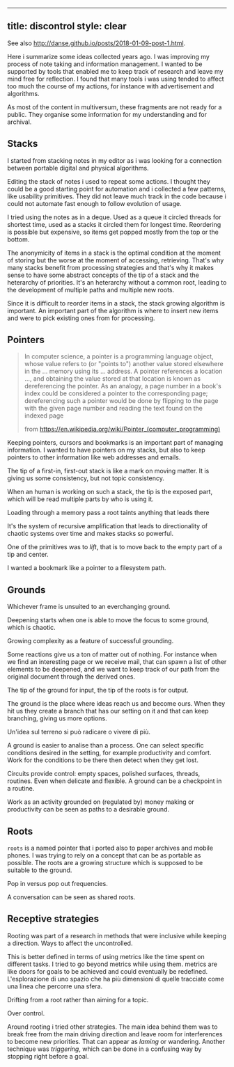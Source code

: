 ----
title: discontrol
style: clear
----

See also <http://danse.github.io/posts/2018-01-09-post-1.html>.

Here i summarize some ideas collected years ago. I was improving my
process of note taking and information management. I wanted to be
supported by tools that enabled me to keep track of research and leave
my mind free for reflection. I found that many tools i was using
tended to affect too much the course of my actions, for instance with
advertisement and algorithms.

As most of the content in multiversum, these fragments are not ready
for a public. They organise some information for my understanding and
for archival.

## Stacks

I started from stacking notes in my editor as i was looking for a
connection between portable digital and physical algorithms.

Editing the stack of notes i used to repeat some actions. I thought
they could be a good starting point for automation and i collected a
few patterns, like usability primitives. They did not leave much track
in the code because i could not automate fast enough to follow
evolution of usage.

I tried using the notes as in a deque. Used as a queue it circled
threads for shortest time, used as a stacks it circled them for
longest time. Reordering is possible but expensive, so items get
popped mostly from the top or the bottom.

The anonymicity of items in a stack is the optimal condition at the
moment of storing but the worse at the moment of accessing,
retrieving. That's why many stacks benefit from processing strategies
and that's why it makes sense to have some abstract concepts of the
tip of a stack and the heterarchy of priorities. It's an heterarchy
without a common root, leading to the development of multiple paths
and multiple new roots.

Since it is difficult to reorder items in a stack, the stack growing
algorithm is important. An important part of the algorithm is where to
insert new items and were to pick existing ones from for processing.

## Pointers

> In computer science, a pointer is a programming language object,
> whose value refers to (or "points to") another value stored
> elsewhere in the ... memory using its ... address. A pointer
> references a location ..., and obtaining the value stored at that
> location is known as dereferencing the pointer. As an analogy, a
> page number in a book's index could be considered a pointer to the
> corresponding page; dereferencing such a pointer would be done by
> flipping to the page with the given page number and reading the text
> found on the indexed page
>
> from <https://en.wikipedia.org/wiki/Pointer_(computer_programming)>

Keeping pointers, cursors and bookmarks is an important part of
managing information. I wanted to have pointers on my stacks, but also
to keep pointers to other information like web addresses and emails.

The tip of a first-in, first-out stack is like a mark on moving
matter. It is giving us some consistency, but not topic consistency.

When an human is working on such a stack, the tip is the exposed part,
which will be read multiple parts by who is using it.

Loading through a memory pass a root taints anything that leads there

It's the system of recursive amplification that leads to
directionality of chaotic systems over time and makes stacks so
powerful.

One of the primitives was to _lift_, that is to move back to the empty
part of a tip and center.

I wanted a bookmark like a pointer to a filesystem path.

## Grounds

Whichever frame is unsuited to an everchanging ground.

Deepening starts when one is able to move the focus to some ground,
which is chaotic.

Growing complexity as a feature of successful grounding.

Some reactions give us a ton of matter out of nothing. For instance
when we find an interesting page or we receive mail, that can spawn a
list of other elements to be deepened, and we want to keep track of
our path from the original document through the derived ones.

The tip of the ground for input, the tip of the roots is for output.

The ground is the place where ideas reach us and become ours.  When they
hit us they create a branch that has our setting on it and that can
keep branching, giving us more options.

Un'idea sul terreno si può radicare o vivere di più.

A ground is easier to analise than a process.  One can select specific
conditions desired in the setting, for example productivity and
comfort.  Work for the conditions to be there then detect when they
get lost.

Circuits provide control: empty spaces, polished surfaces, threads,
routines. Even when delicate and flexible. A ground can be a checkpoint
in a routine.

Work as an activity grounded on (regulated by) money making or
productivity can be seen as paths to a desirable ground.

## Roots

`roots` is a named pointer that i ported also to paper archives and
mobile phones. I was trying to rely on a concept that can be as
portable as possible. The roots are a growing structure which is
supposed to be suitable to the ground.

Pop in versus pop out frequencies.

A conversation can be seen as shared roots.

## Receptive strategies

Rooting was part of a research in methods that were inclusive while
keeping a direction. Ways to affect the uncontrolled.

This is better defined in terms of using metrics like the time spent
on different tasks. I tried to go beyond metrics while using them.
metrics are like doors for goals to be achieved and could eventually
be redefined. L'esplorazione di uno spazio che ha più dimensioni di
quelle tracciate come una linea che percorre una sfera.

Drifting from a root rather than aiming for a topic.

Over control.

Around rooting i tried other strategies. The main idea behind them was
to break free from the main driving direction and leave room for
interferences to become new priorities. That can appear as _laming_ or
wandering. Another technique was _triggering_, which can be done in a
confusing way by stopping right before a goal.
